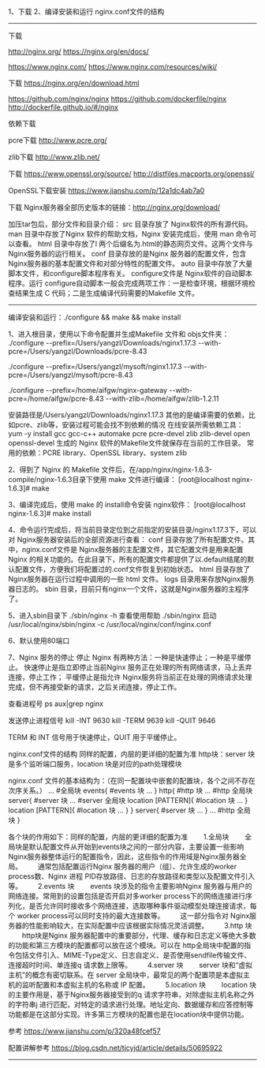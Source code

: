 1、下载
2、编译安装和运行
   nginx.conf文件的结构





---------------------------------------------------------------------------------------------------------------------
下载

http://nginx.org/
https://nginx.org/en/docs/

https://www.nginx.com/
https://www.nginx.com/resources/wiki/


下载
https://nginx.org/en/download.html


https://github.com/nginx/nginx
https://github.com/dockerfile/nginx
http://dockerfile.github.io/#/nginx


依赖下载

pcre下载
http://www.pcre.org/

zlib下载
http://www.zlib.net/


下载
https://www.openssl.org/source/
http://distfiles.macports.org/openssl/

OpenSSL下载安装
https://www.jianshu.com/p/12a1dc4ab7a0






下载 Nginx服务器全部历史版本的链接：http://nginx.org/download/

加压tar包后，部分文件和目录介绍：
        src 目录存放了 Nginx软件的所有源代码。
        man 目录中存放了Nginx 软件的帮助文档，Nginx 安装完成后，使用 man 命令可以查看。
        html 目录中存放了l 两个后缀名为.html的静态网页文件。这两个文件与 Nginx服务器的运行相关。
        conf 目录存放的是Nginx 服务器的配置文件，包含 Nginx服务器的基本配置文件和对部分特性的配置文件。
        auto 目录中存放了大量脚本文件，和configure脚本程序有关。
        configure文件是 Nginx软件的自动脚本程序。运行 configure自动脚本一般会完成两项工作：一是检查环境，根据环境检查结果生成 C 代码；二是生成编译代码需要的Makefile 文件。


---------------------------------------------------------------------------------------------------------------------
编译安装和运行：./configure  &&  make  &&  make  install


1、进入根目录，使用以下命令配置并生成Makefile 文件和 objs文件夹：
./configure --prefix=/Users/yangzl/Downloads/nginx1.17.3 --with-pcre=/Users/yangzl/Downloads/pcre-8.43

./configure --prefix=/Users/yangzl/mysoft/nginx1.17.3 --with-pcre=/Users/yangzl/mysoft/pcre-8.43


./configure --prefix=/home/aifgw/nginx-gateway  --with-pcre=/home/aifgw/pcre-8.43 --with-zlib=/home/aifgw/zlib-1.2.11

安装路径是/Users/yangzl/Downloads/nginx1.17.3
其他的是编译需要的依赖，比如pcre、zlib等，安装过程可能会找不到依赖的情况
在线安装所需依赖工具：yum -y install gcc gcc-c++ automake pcre pcre-devel zlib zlib-devel open openssl-devel
生成的 Nginx 软件的Makefile文件就保存在当前的工作目录。
常用的依赖：PCRE library、OpenSSL library、system zlib


2、得到了 Nginx 的 Makefile 文件后，在/app/nginx/nginx-1.6.3-compile/nginx-1.6.3目录下使用 make 文件进行编译：
[root@localhost nginx-1.6.3]# make


3、编译完成后，使用 make 的 install命令安装 nginx软件：
[root@localhost nginx-1.6.3]# make install


4、命令运行完成后，将当前目录定位到之前指定的安装目录/nginx1.17.3下，可以对 Nginx服务器安装后的全部资源进行查看：
    conf 目录存放了所有配置文件。其中，nginx.conf文件是 Nginx服务器的主配置文件，其它配置文件是用来配置Nginx 的相关功能的。在此目录下，所有的配置文件都提供了以.default结尾的默认配置文件，方便我们将配置过的.conf文件恢复到初始状态。
    html 目录存放了Nginx服务器在运行过程中调用的一些 html 文件。
    logs 目录用来存放Nginx服务器日志的。
    sbin 目录，目前只有nginx一个文件，这就是Nginx服务器的主程序了。

5、进入sbin目录下
./sbin/nginx -h   查看使用帮助
./sbin/nginx   启动
/usr/local/nginx/sbin/nginx -c /usr/local/nginx/conf/nginx.conf




6、默认使用80端口


7、Nginx 服务的停止
停止 Nginx 有两种方法：一种是快速停止；一种是平缓停止。
快速停止是指立即停止当前Nginx 服务正在处理的所有网络请求，马上丢弃连接，停止工作；
平缓停止是指允许 Nginx服务将当前正在处理的网络请求处理完成，但不再接受新的请求，之后关闭连接，停止工作。

查看进程号
 ps aux|grep nginx
 
 发送停止进程信号
 kill -INT 9630
 kill -TERM 9639
 kill -QUIT 9646
 
 TERM 和 INT 信号用于快速停止，QUIT 用于平缓停止。



nginx.conf文件的结构
同样的配置，内层的更详细的配置为准
http块：server 块是多个监听端口服务，location 块是对应的path处理模块


nginx.conf 文件的基本结构为：（在同一配置块中嵌套的配置块，各个之间不存在次序关系。）
...                            #全局块
events{                        #events 块
    ...
}
http{                          #http 块
    ...                        #http 全局块
    server{                    #server 块
        ...                    #server 全局块
        location [PATTERN]{    #location 块
            ...
        }
        location [PATTERN]{    #location 块
            ...
        }
    }
    server{                    #server 块
        ...
    }
    ...                        #http 全局块
}

各个块的作用如下：同样的配置，内层的更详细的配置为准
　　1.全局块
　　全局块是默认配置文件从开始到events块之间的一部分内容，主要设置一些影响Nginx服务器整体运行的配置指令，因此，这些指令的作用域是Nginx服务器全局。
　　通常包括配置运行Nginx 服务器的用户（组）、允许生成的worker process数、Nginx 进程 PID存放路径、日志的存放路径和类型以及配置文件引入等。
　　2.events 块
　　events 块涉及的指令主要影响Nginx 服务器与用户的网络连接。常用到的设置包括是否开启对多worker process下的网络连接进行序列化，是否允许同时接收多个网络连接，选取哪种事件驱动模型处理连接请求，每个 worker process可以同时支持的最大连接数等。
　　这一部分指令对 Nginx服务器的性能影响较大，在实际配置中应该根据实际情况灵活调整。
　　3.http 块
　　http块是Nginx 服务器配置中的重要部分，代理、缓存和日志定义等绝大多数的功能和第三方模块的配置都可以放在这个模块。可以在 http全局块中配置的指令包括文件引入、MIME-Type定义、日志自定义、是否使用sendfile传输文件、连接超时时间、单连接q 请求数上限等。
　　4.server 块
　　server 块和“虚拟主机”的概念有密切联系。在 server 全局块中，最常见的两个配置项是本虚拟主机的监听配置和本虚拟主机的名称或 IP 配置。
　　5.location 块
　　location 块的主要作用是，基于Nginx服务器接受到的q 请求字符串，对除虚拟主机名称之外的字符串j 进行匹配，对特定的请求进行处理。地址定向、数据缓存和应答控制等功能都是在这部分实现。许多第三方模块的配置也是在location块中提供功能。



参考
https://www.jianshu.com/p/320a48fcef57

配置讲解参考
https://blog.csdn.net/tjcyjd/article/details/50695922

---------------------------------------------------------------------------------------------------------------------


